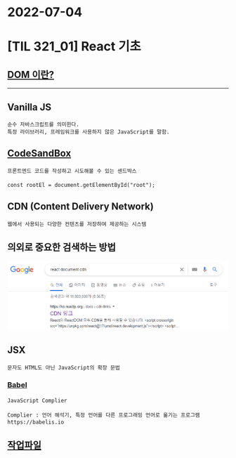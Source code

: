 # 2022-07-04

# [TIL 321_01] React 기초

## [DOM 이란?](https://developer.mozilla.org/ko/docs/Web/API/Document_Object_Model)
***    

## Vanilla JS
    순수 자바스크립트를 의미한다.
    특정 라이브러리, 프레임워크를 사용하지 않은 JavaScript를 말함.

## [CodeSandBox](https://codesandbox.io/)
    프론트엔드 코드를 작성하고 시도해볼 수 있는 센드박스

    const rootEl = document.getElementById("root");


## CDN (Content Delivery Network)
    웹에서 사용되는 다양한 컨텐츠를 저장하여 제공하는 시스템    


## 의외로 중요한 검색하는 방법  

![Create](images/[321_01]_serach.png)


## JSX

    문자도 HTML도 아닌 JavaScript의 확장 문법

### [Babel](https://babeljs.io)
    JavaScript Complier

    Complier : 언어 해석기, 특정 언어를 다른 프로그래밍 언어로 옮기는 프로그램
    https://babelis.io




## [작업파일](https://codesandbox.io/s/sparkling-butterfly-3918ef?file=/index.html)
